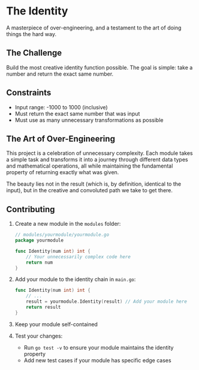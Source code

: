 # The Identity

A masterpiece of over-engineering, and a testament to the art of doing things the hard way.

## The Challenge

Build the most creative identity function possible. The goal is simple: take a number and return the exact same number.

## Constraints

- Input range: -1000 to 1000 (inclusive)
- Must return the exact same number that was input
- Must use as many unnecessary transformations as possible

## The Art of Over-Engineering

This project is a celebration of unnecessary complexity. Each module takes a simple task and transforms it into a journey through different data types and mathematical operations, all while maintaining the fundamental property of returning exactly what was given.

The beauty lies not in the result (which is, by definition, identical to the input), but in the creative and convoluted path we take to get there.

## Contributing

1. Create a new module in the `modules` folder:
   ```go
   // modules/yourmodule/yourmodule.go
   package yourmodule

   func Identity(num int) int {
       // Your unnecessarily complex code here
       return num
   }
   ```

2. Add your module to the identity chain in `main.go`:
   ```go
   func Identity(num int) int {
       // ...
       result = yourmodule.Identity(result) // Add your module here
       return result
   }
   ```

3. Keep your module self-contained

4. Test your changes:
   - Run `go test -v` to ensure your module maintains the identity property
   - Add new test cases if your module has specific edge cases
